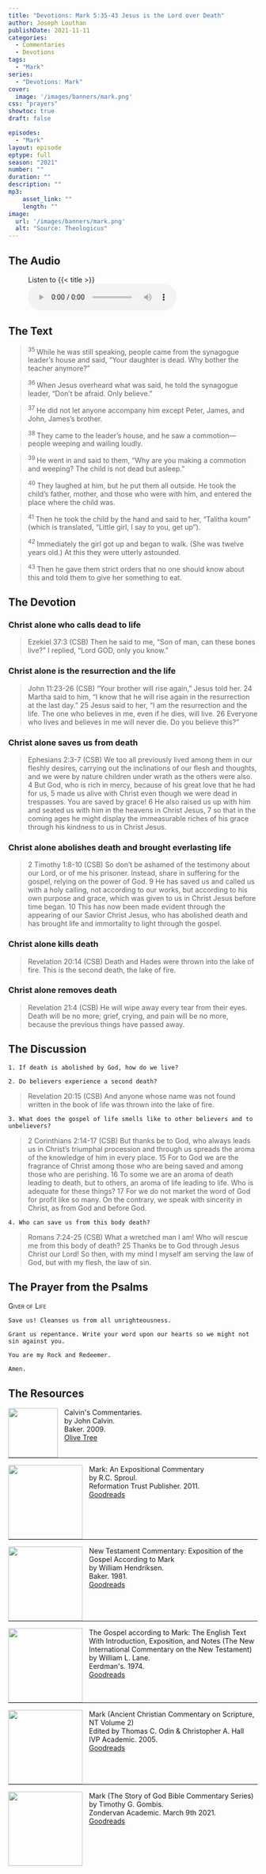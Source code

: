 ```yaml
---
title: "Devotions: Mark 5:35-43	Jesus is the Lord over Death"
author: Joseph Louthan
publishDate: 2021-11-11
categories:
  - Commentaries
  - Devotions
tags:
  - "Mark"
series:
  - "Devotions: Mark"
cover:
  image: '/images/banners/mark.png'
css: "prayers"
showtoc: true
draft: false

episodes:
  - "Mark"
layout: episode
eptype: full
season: "2021"
number: ""
duration: ""
description: ""
mp3:
    asset_link: ""
    length: ""
image: 
  url: '/images/banners/mark.png'
  alt: "Source: Theologicus"
---
```


## The Audio

<figure>
    <figcaption>Listen to {{< title >}}</figcaption>
    <audio
        controls
        src="{{< download_url >}}{{< asset_link >}}">
            <a href="{{< download_url >}}{{< asset_link >}}">
                Download audio
            </a>
    </audio>
</figure>

## The Text

><sup> 35 </sup> While he was still speaking, people came from the synagogue leader’s house and said, “Your daughter is dead. Why bother the teacher anymore?” 

><sup> 36 </sup> When Jesus overheard what was said, he told the synagogue leader, “Don’t be afraid. Only believe.” 

><sup> 37 </sup> He did not let anyone accompany him except Peter, James, and John, James’s brother. 

><sup> 38 </sup> They came to the leader’s house, and he saw a commotion—people weeping and wailing loudly. 

><sup> 39 </sup> He went in and said to them, “Why are you making a commotion and weeping? The child is not dead but asleep.” 

><sup> 40 </sup> They laughed at him, but he put them all outside. He took the child’s father, mother, and those who were with him, and entered the place where the child was. 

><sup> 41 </sup> Then he took the child by the hand and said to her, “Talitha koum” (which is translated, “Little girl, I say to you, get up”). 

><sup> 42 </sup> Immediately the girl got up and began to walk. (She was twelve years old.) At this they were utterly astounded. 

><sup> 43 </sup> Then he gave them strict orders that no one should know about this and told them to give her something to eat. 

## The Devotion

### Christ alone who calls dead to life

>Ezekiel 37:3 (CSB) Then he said to me, “Son of man, can these bones live?”
I replied, “Lord GOD, only you know.”


### Christ alone is the resurrection and the life

>John 11:23-26 (CSB) “Your brother will rise again,” Jesus told her.
24 Martha said to him, “I know that he will rise again in the resurrection at the last day.”
25 Jesus said to her, “I am the resurrection and the life. The one who believes in me, even if he dies, will live. 26 Everyone who lives and believes in me will never die. Do you believe this?”

### Christ alone saves us from death

>Ephesians 2:3-7 (CSB) We too all previously lived among them in our fleshly desires, carrying out the inclinations of our flesh and thoughts, and we were by nature children under wrath as the others were also. 4 But God, who is rich in mercy, because of his great love that he had for us, 5 made us alive with Christ even though we were dead in trespasses. You are saved by grace! 6 He also raised us up with him and seated us with him in the heavens in Christ Jesus, 7 so that in the coming ages he might display the immeasurable riches of his grace through his kindness to us in Christ Jesus.

### Christ alone abolishes death and brought everlasting life

>2 Timothy 1:8-10 (CSB) So don’t be ashamed of the testimony about our Lord, or of me his prisoner. Instead, share in suffering for the gospel, relying on the power of God. 9 He has saved us and called us with a holy calling, not according to our works, but according to his own purpose and grace, which was given to us in Christ Jesus before time began. 10 This has now been made evident through the appearing of our Savior Christ Jesus, who has abolished death and has brought life and immortality to light through the gospel.

### Christ alone kills death

>Revelation 20:14 (CSB) Death and Hades were thrown into the lake of fire. This is the second death, the lake of fire.

### Christ alone removes death

>Revelation 21:4 (CSB) He will wipe away every tear from their eyes. Death will be no more; grief, crying, and pain will be no more, because the previous things have passed away.

## The Discussion

```text
1. If death is abolished by God, how do we live?
```

```text
2. Do believers experience a second death?
```

>Revelation 20:15 (CSB) And anyone whose name was not found written in the book of life was thrown into the lake of fire.

```text
3. What does the gospel of life smells like to other believers and to unbelievers?
```

>2 Corinthians 2:14-17 (CSB) But thanks be to God, who always leads us in Christ’s triumphal procession and through us spreads the aroma of the knowledge of him in every place. 15 For to God we are the fragrance of Christ among those who are being saved and among those who are perishing. 16 To some we are an aroma of death leading to death, but to others, an aroma of life leading to life. Who is adequate for these things? 17 For we do not market the word of God for profit like so many. On the contrary, we speak with sincerity in Christ, as from God and before God.

```text
4. Who can save us from this body death?
```

>Romans 7:24-25 (CSB) What a wretched man I am! Who will rescue me from this body of death? 25 Thanks be to God through Jesus Christ our Lord! So then, with my mind I myself am serving the law of God, but with my flesh, the law of sin.

## The Prayer from the Psalms

>

<div style='font-variant: small-caps;'>
Giver of Life
</div>

```text
Save us! Cleanses us from all unrighteousness.

Grant us repentance. Write your word upon our hearts so we might not sin against you. 

You are my Rock and Redeemer.

Amen.
```

<div style="page-break-after: always;"></div>


## The Resources

<p style="clear:both;">

<img src="/images/resources/commentary-calvin-set.png" align="left" width="100" style="padding-right: 10px" />Calvin's Commentaries.  
by John Calvin.  
Baker. 2009.  
[Olive Tree](https://www.olivetree.com/store/product.php?productid=17517)

<p style="clear:both;">

---

<img src="/images/resources/commentary-mark-sproul.jpg" align="left" width="150" style="padding-right: 10px" />Mark: An Expositional Commentary  
by R.C. Sproul.  
Reformation Trust Publisher. 2011.  
[Goodreads](https://www.goodreads.com/book/show/13329901-mark?ac=1&from_search=true&qid=AjPCOwNAXj&rank=1)

<p style="clear:both;">

---

<img src="/images/resources/commentary-mark-hendriksen.jpg" align="left" width="150" style="padding-right: 10px" />New Testament Commentary: Exposition of the Gospel According to Mark  
by William Hendriksen.  
Baker. 1981.  
[Goodreads](https://www.goodreads.com/book/show/2365098.Mark)

<p style="clear:both;">

---

<img src="/images/resources/commentary-mark-lane.jpg" align="left" width="150" style="padding-right: 10px" />The Gospel according to Mark: The English Text With Introduction, Exposition, and Notes (The New International Commentary on the New Testament)  
by William L. Lane.  
Eerdman's. 1974.  
[Goodreads](https://www.goodreads.com/book/show/978619.The_Gospel_of_Mark?from_search=true&from_srp=true&qid=UOUMUiJ7z4&rank=2)

<p style="clear:both;">

---

<img src="/images/resources/commentary-mark-oden.jpg" align="left" width="150" style="padding-right: 10px" />Mark (Ancient Christian Commentary on Scripture, NT Volume 2)  
Edited by Thomas C. Odin & Christopher A. Hall  
IVP Academic. 2005.  
[Goodreads](https://www.goodreads.com/book/show/33015669-mark)

<p style="clear:both;">

---

<img src="/images/resources/commentary-mark-gombis.jpg" align="left" width="150" style="padding-right: 10px" />Mark (The Story of God Bible Commentary Series)  
by Timothy G. Gombis.   
Zondervan Academic. March 9th 2021.  
[Goodreads](https://www.goodreads.com/book/show/54287613-mark)

<p style="clear:both;">

